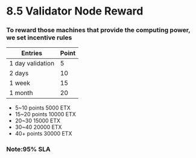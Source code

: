 # 8.5 Validator Node Reward

### To reward those machines that provide the computing power, we set incentive rules

| Entries          | Point |
| ---------------- | ----- |
| 1 day validation | 5     |
| 2 days           | 10    |
| 1 week           | 15    |
| 1 month          | 20    |

* 5\~10 points  5000 ETX
* 15\~20 points 10000 ETX
* 20\~30 15000 ETX
* 30\~40 20000 ETX
* 40+ points 30000 ETX

### Note:95% SLA
